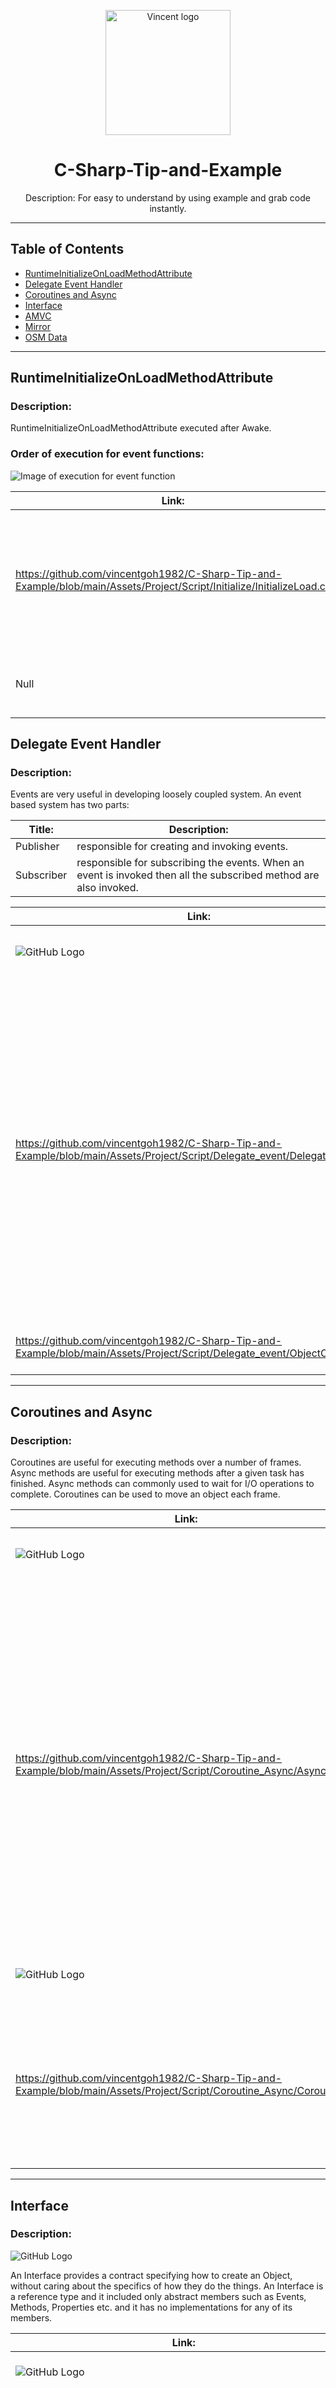 <p align="center">
  <img height="200" src="icon.png" alt="Vincent logo">
  <h1 align="center">C-Sharp-Tip-and-Example</h1>
</p>
<p align="center">Description: For easy to understand by using example and grab code instantly.
</p>

---

## Table of Contents
- [RuntimeInitializeOnLoadMethodAttribute](#runtimeInitializeOnLoadMethodAttribute)
- [Delegate Event Handler](#delegate-event-handler)
- [Coroutines and Async](#coroutines-and-async)
- [Interface](#interface)
- [AMVC](#amvc)
- [Mirror](#mirror)
- [OSM Data](#osm-data)

---

## RuntimeInitializeOnLoadMethodAttribute

### Description:
RuntimeInitializeOnLoadMethodAttribute executed after Awake.

### Order of execution for event functions:
![Image of execution for event function](https://docs.unity3d.com/uploads/Main/monobehaviour_flowchart.svg)

Link: | Description:
------------ | -------------
https://github.com/vincentgoh1982/C-Sharp-Tip-and-Example/blob/main/Assets/Project/Script/Initialize/InitializeLoad.cs | Allow a runtime class method to be initialized when a game is loaded at runtime without action from the user. Add any "Service" component to the prefab. 
  Null | Examples: Input, Saving, Sound, Config, Asset Bundles, Advertisements

## Delegate Event Handler

### Description:
Events are very useful in developing loosely coupled system. An event based system has two parts:

Title: | Description:
------------ | -------------
Publisher| responsible for creating and invoking events.
Subscriber| responsible for subscribing the events. When an event is invoked then all the subscribed method are also invoked.

Link: | Description:
------------ | -------------
![GitHub Logo](https://github.com/vincentgoh1982/C-Sharp-Tip-and-Example/blob/main/Document/Images/DelegateHandlerPublisher_PressHere.png)| 1. Press the button to view the result. 
https://github.com/vincentgoh1982/C-Sharp-Tip-and-Example/blob/main/Assets/Project/Script/Delegate_event/DelegateHandler.cs | A delegate is an object which refers to a method or you can say it is a reference type variable that can hold a reference to the methods. Delegates in C# are similar to the function pointer in C/C++. It provides a way which tells which method is to be called when an event is triggered.
https://github.com/vincentgoh1982/C-Sharp-Tip-and-Example/blob/main/Assets/Project/Script/Delegate_event/ObjectController.cs | Event is triggered, which calls the function.

---

## Coroutines and Async

### Description:
Coroutines are useful for executing methods over a number of frames.
Async methods are useful for executing methods after a given task has finished.
Async methods can commonly used to wait for I/O operations to complete.
Coroutines can be used to move an object each frame.

Link: | Description:
------------ | -------------
![GitHub Logo](https://github.com/vincentgoh1982/C-Sharp-Tip-and-Example/blob/main/Document/Images/Async.png) | 1. Press the button to view the result.
https://github.com/vincentgoh1982/C-Sharp-Tip-and-Example/blob/main/Assets/Project/Script/Coroutine_Async/Async.cs| help to divide your logic into awaitable tasks, where you can perform some long running operations such as reading large file, doing an API call, downloading a resource from web or performing a complex calculation without having to block the execution of your application on UI or service.
![GitHub Logo](https://github.com/vincentgoh1982/C-Sharp-Tip-and-Example/blob/main/Document/Images/Coroutines.png)| 1. Press the button to view the result.
https://github.com/vincentgoh1982/C-Sharp-Tip-and-Example/blob/main/Assets/Project/Script/Coroutine_Async/Coroutine.cs|used in Unity to stop the execution until sometime or certain condition is met, and continues from where it had left off."

---

## Interface

### Description:
![GitHub Logo](https://github.com/vincentgoh1982/C-Sharp-Tip-and-Example/blob/main/Document/Images/diagram_interface.png)

An Interface provides a contract specifying how to create an Object, without caring about the specifics of how they do the things. An Interface is a reference type and it included only abstract members such as Events, Methods, Properties etc. and it has no implementations for any of its members.

Link: | Description:
------------ | -------------
![GitHub Logo](https://github.com/vincentgoh1982/C-Sharp-Tip-and-Example/blob/main/Document/Images/Normal.png)| 1. Press the button to view the result. 
https://github.com/vincentgoh1982/C-Sharp-Tip-and-Example/tree/main/Assets/Project/Script/C%23%20Interface/Normal | The Normal method: If user want to send them SMS instead of E-mail or both. Need to change the method inside the class, it need to be recompiled and redeployed it.
![GitHub Logo](https://github.com/vincentgoh1982/C-Sharp-Tip-and-Example/blob/main/Document/Images/Interface.png)| 1. Press the button to view the result. 
https://github.com/vincentgoh1982/C-Sharp-Tip-and-Example/tree/main/Assets/Project/Script/C%23%20Interface/Interface| To reduce the impact of change in our software. Using Open for extension and Closed for modification prinicple(OCP). Interface is just a role in a contract(Open for extension).

---

## AMVC
### Description:
![GitHub Logo](https://github.com/vincentgoh1982/C-Sharp-Tip-and-Example/blob/main/Document/Images/diagram_AMVC.png)

The Model-View-Controller pattern (MVC) splits the software into three major components: Models (Data CRUD), Views (Interface/Detection) and Controllers (Decision/Action). MVC is flexible enough to be implemented even on top of ECS or OOP.

![GitHub Logo](https://github.com/vincentgoh1982/C-Sharp-Tip-and-Example/blob/main/Document/Images/AMVC_List.png)

Link: | Description:
------------ | -------------
https://github.com/vincentgoh1982/C-Sharp-Tip-and-Example/blob/main/Assets/Project/Script/MVC/Application/BounceApplication.cs| Single entry point to your application and container of all critical instances and application-related data.
https://github.com/vincentgoh1982/C-Sharp-Tip-and-Example/blob/main/Assets/Project/Script/MVC/Controller/BounceController.cs| Controllers (Decision/Action) to controls the application workflow.
https://github.com/vincentgoh1982/C-Sharp-Tip-and-Example/blob/main/Assets/Project/Script/MVC/Model/BounceModel.cs| Models (Data CRUD) contains all data related to the application.
https://github.com/vincentgoh1982/C-Sharp-Tip-and-Example/blob/main/Assets/Project/Script/MVC/View/BounceView.cs| Views (Interface/Detection) contains all views related to the application.
https://github.com/vincentgoh1982/C-Sharp-Tip-and-Example/blob/main/Assets/Project/Script/MVC/View/BallView.cs| Views to describes the Ball view and its features.

## Mirror
### Description: 
![GitHub Logo](https://github.com/vincentgoh1982/C-Sharp-Tip-and-Example/blob/main/Document/Images/PhotonVsUnet.png)

Mirror is successor to UNET API, but uses TCP. It makes testing and small LAN games convenient. 

Link: | Description:
------------ | -------------
https://github.com/vincentgoh1982/C-Sharp-Tip-and-Example/blob/main/Assets/Project/Script/Mirror/Application/SceneApplication.cs| Single entry point to your application and container of all critical instances and application-related data.
https://github.com/vincentgoh1982/C-Sharp-Tip-and-Example/blob/main/Assets/Project/Script/Mirror/Controller/PlayerController.cs| Player's information share with the server
https://github.com/vincentgoh1982/C-Sharp-Tip-and-Example/blob/main/Assets/Project/Script/Mirror/Controller/SceneScript.cs| A scene networked object all can access and adjust.
https://github.com/vincentgoh1982/C-Sharp-Tip-and-Example/blob/main/Assets/Project/Script/Mirror/Controller/SceneReference.cs| NetworkIdentity scene object gets disabled, as they are disabled until a player is in ‘ready’ status (ready status is usually set when player spawns).The workaround is to have the GameObject.Find() get the non-networked scene object, which will have those Network Identity scene object as pre-set variables. "sceneScript = GameObject.Find("SceneReference").GetComponent<SceneReference>().sceneScript;"
https://github.com/vincentgoh1982/C-Sharp-Tip-and-Example/blob/main/Assets/Project/Script/Mirror/Controller/ChatBehavior.cs| Chat script which require to hide the Canvas until the method OnStartAuthority()

### Mirror API Library:  
API: | Description:
------------ | ------------- 
[Command]|It tells the server what a client wants to change.
[ClientRpc]|It tells the clients what the server has decided to do.
[SyncVar(hook = nameof(Method))]|It fires for changed values
ClientCallback|It inform the user that the server is not active.   
[SyncVar]|It automatically synchronize variables from Server->Client.
OnStartLocalPlayer|It is called on the machine that is the local player.
OnStartClient|It called by the NetworkManager and it works like any other hook.
OnStartAuthority |It called on clients for behaviours that have authority, based on context and hasAuthority.
[Client]|It informs the user that the server is not active. Client-only code
  
## OSM Data
### Description: 
![GitHub Logo](https://github.com/vincentgoh1982/C-Sharp-Tip-and-Example/blob/main/Document/Images/OSMDataTree.png)
  
Open Street Map(OSM) as a gigantic database of all the things in the world.
  
Link: | Description:
------------ | -------------  
https://github.com/vincentgoh1982/C-Sharp-Tip-and-Example/blob/main/Assets/Project/Script/OSM_Data/Application/Application_Tree.cs|Single entry point to your application and container of all critical instances and application-related data.
https://github.com/vincentgoh1982/C-Sharp-Tip-and-Example/blob/main/Assets/Project/Script/OSM_Data/Controller/Controller_OSMRequestArea.cs|Get information from OSM data and plant the tree according to the OSM data and green color of the tile.
https://github.com/vincentgoh1982/C-Sharp-Tip-and-Example/blob/main/Assets/Project/Script/OSM_Data/Controller/I_OSMInterface.cs|To reduce the impact of change in our software. Using Open for extension and Closed for modification prinicple(OCP). Interface is just a role in a contract(Open for extension).
https://github.com/vincentgoh1982/C-Sharp-Tip-and-Example/blob/main/Assets/Project/Script/OSM_Data/Controller/I_ColorTileTree.cs|Create a list of longitiude and latitude value within the map.
https://github.com/vincentgoh1982/C-Sharp-Tip-and-Example/blob/main/Assets/Project/Script/OSM_Data/Controller/I_OSMTree.cs|Create a list of longitiude and latitude value from OSM data of tree.
https://github.com/vincentgoh1982/C-Sharp-Tip-and-Example/blob/main/Assets/Project/Script/OSM_Data/Controller/OSMAddInterface.cs|Get a list of interface scripts.  
https://github.com/vincentgoh1982/C-Sharp-Tip-and-Example/blob/main/Assets/Project/Script/OSM_Data/Model/Model_Tree.cs|Models (Data CRUD) contains all data related to the application.
https://github.com/vincentgoh1982/C-Sharp-Tip-and-Example/blob/main/Assets/Project/Script/OSM_Data/View/View_Tree.cs|Views (Interface/3D objects) contains all views related to the application.
 ![GitHub Logo](https://github.com/vincentgoh1982/C-Sharp-Tip-and-Example/blob/main/Document/Images/OSMData.png)| 1. Press the button to loading tree. 2. Press the button to stop loading tree. 
 
